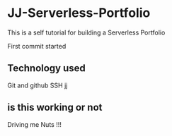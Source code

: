# JJ-Serverless-Portfolio
This is a self tutorial for building a Serverless Portfolio

First commit started


## Technology used

Git and github
SSH
jj

## is this working or not


Driving me Nuts !!! 


